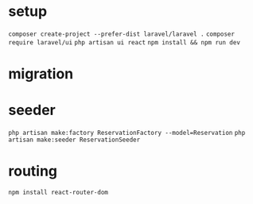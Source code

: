 # setup
`composer create-project --prefer-dist laravel/laravel .`
`composer require laravel/ui`
`php artisan ui react`
`npm install && npm run dev`

# migration

# seeder
`php artisan make:factory ReservationFactory --model=Reservation`
`php artisan make:seeder ReservationSeeder`

# routing
`npm install react-router-dom`
